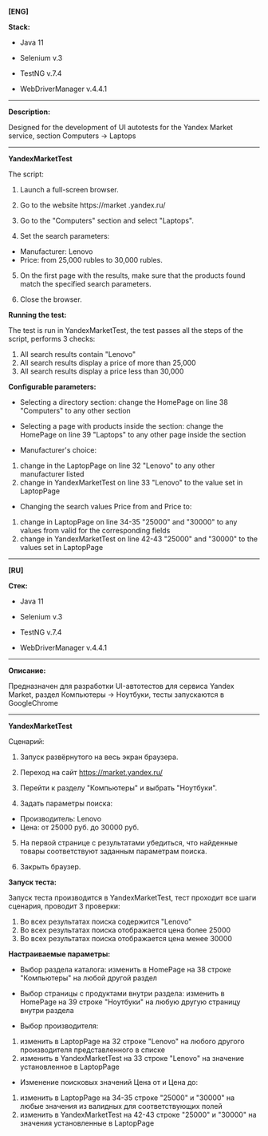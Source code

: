 **[ENG]**


**Stack:**

- Java 11

- Selenium v.3

- TestNG v.7.4

- WebDriverManager v.4.4.1

***


**Description:**

Designed for the development of UI autotests for the Yandex Market service, section Computers -> Laptops

***

**YandexMarketTest**

The script:

1. Launch a full-screen browser.

2. Go to the website https://market .yandex.ru/

3. Go to the "Computers" section and select "Laptops".

4. Set the search parameters:
- Manufacturer: Lenovo
- Price: from 25,000 rubles to 30,000 rubles.

5. On the first page with the results, make sure that the products found match the specified search parameters.

6. Close the browser.



**Running the test:**

The test is run in YandexMarketTest, the test passes all the steps of the script, performs 3 checks:
1. All search results contain "Lenovo"
2. All search results display a price of more than 25,000
3. All search results display a price less than 30,000

**Configurable parameters:**

- Selecting a directory section: change the HomePage on line 38 "Computers" to any other section

- Selecting a page with products inside the section: change the HomePage on line 39 "Laptops" to any other page inside the section

- Manufacturer's choice:

1. change in the LaptopPage on line 32 "Lenovo" to any other manufacturer listed
2. change in YandexMarketTest on line 33 "Lenovo" to the value set in LaptopPage

- Changing the search values Price from and Price to:

1. change in LaptopPage on line 34-35 "25000" and "30000" to any values from valid for the corresponding fields
2. change in YandexMarketTest on line 42-43 "25000" and "30000" to the values set in LaptopPage

***

**[RU]**


**Стек:**

- Java 11 

- Selenium v.3

- TestNG v.7.4

- WebDriverManager v.4.4.1

***


**Описание:**

Предназначен для разработки UI-автотестов  для сервиса Yandex Market, раздел Компьютеры -> Ноутбуки, тесты запускаются в GoogleChrome

***

**YandexMarketTest**

Сценарий:

1. Запуск развёрнутого на весь экран браузера.

2. Переход на сайт https://market.yandex.ru/

3. Перейти к разделу "Компьютеры" и выбрать "Ноутбуки".

4. Задать параметры поиска:
- Производитель: Lenovo 
- Цена: от 25000 руб. до 30000 руб.

5. На первой странице с результатами убедиться, что найденные товары соответствуют заданным параметрам поиска.

6. Закрыть браузер.



**Запуск теста:**

Запуск теста производится в YandexMarketTest, тест проходит все шаги сценария, проводит 3 проверки: 
1. Во всех результатах поиска содержится "Lenovo"
2. Во всех результатах поиска отображается цена более 25000
3. Во всех результатах поиска отображается цена менее 30000

**Настраиваемые параметры:** 

- Выбор раздела каталога: изменить в HomePage на 38 строке "Компьютеры" на любой другой раздел

- Выбор страницы с продуктами внутри раздела: изменить в HomePage на 39 строке "Ноутбуки" на любую другую страницу внутри раздела

- Выбор производителя:

1. изменить в LaptopPage на 32 строке "Lenovo" на любого другого производителя представленного в списке
2. изменить в YandexMarketTest на 33 строке "Lenovo" на значение установленное в LaptopPage

- Изменение поисковых значений Цена от и Цена до: 

1. изменить в LaptopPage на 34-35 строке "25000" и "30000" на любые значения из валидных для соответствующих полей
2. изменить в YandexMarketTest на 42-43 строке "25000" и "30000" на значения установленные в LaptopPage


